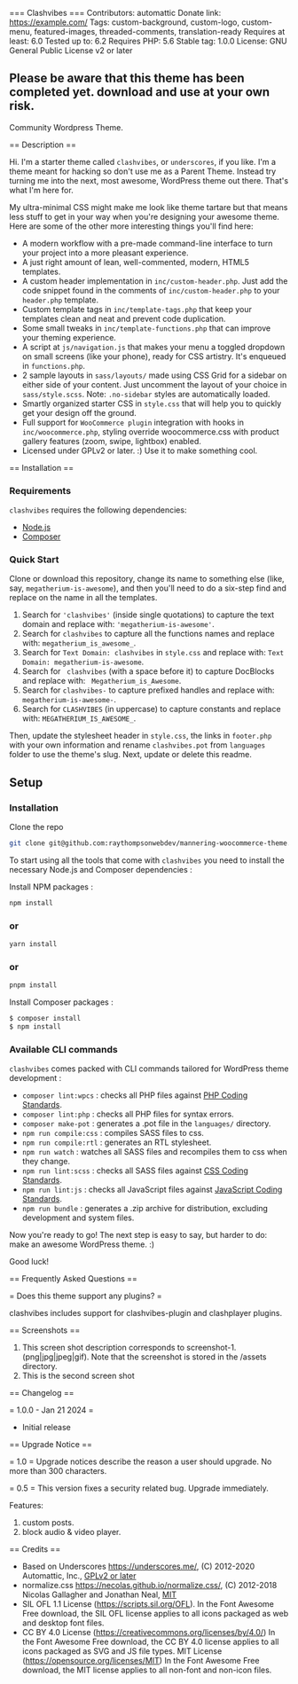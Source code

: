 === Clashvibes ===
Contributors: automattic
Donate link: https://example.com/
Tags: custom-background, custom-logo, custom-menu, featured-images, threaded-comments, translation-ready
Requires at least: 6.0
Tested up to: 6.2
Requires PHP: 5.6
Stable tag: 1.0.0
License: GNU General Public License v2 or later

## Please be aware that this theme has been completed yet. download and use at your own risk.

Community Wordpress Theme.

== Description ==

Hi. I'm a starter theme called `clashvibes`, or `underscores`, if you like. I'm a theme meant for hacking so don't use me as a Parent Theme. Instead try turning me into the next, most awesome, WordPress theme out there. That's what I'm here for.

My ultra-minimal CSS might make me look like theme tartare but that means less stuff to get in your way when you're designing your awesome theme. Here are some of the other more interesting things you'll find here:

- A modern workflow with a pre-made command-line interface to turn your project into a more pleasant experience.
- A just right amount of lean, well-commented, modern, HTML5 templates.
- A custom header implementation in `inc/custom-header.php`. Just add the code snippet found in the comments of `inc/custom-header.php` to your `header.php` template.
- Custom template tags in `inc/template-tags.php` that keep your templates clean and neat and prevent code duplication.
- Some small tweaks in `inc/template-functions.php` that can improve your theming experience.
- A script at `js/navigation.js` that makes your menu a toggled dropdown on small screens (like your phone), ready for CSS artistry. It's enqueued in `functions.php`.
- 2 sample layouts in `sass/layouts/` made using CSS Grid for a sidebar on either side of your content. Just uncomment the layout of your choice in `sass/style.scss`.
  Note: `.no-sidebar` styles are automatically loaded.
- Smartly organized starter CSS in `style.css` that will help you to quickly get your design off the ground.
- Full support for `WooCommerce plugin` integration with hooks in `inc/woocommerce.php`, styling override woocommerce.css with product gallery features (zoom, swipe, lightbox) enabled.
- Licensed under GPLv2 or later. :) Use it to make something cool.

== Installation ==

### Requirements

`clashvibes` requires the following dependencies:

- [Node.js](https://nodejs.org/)
- [Composer](https://getcomposer.org/)

### Quick Start

Clone or download this repository, change its name to something else (like, say, `megatherium-is-awesome`), and then you'll need to do a six-step find and replace on the name in all the templates.

1. Search for `'clashvibes'` (inside single quotations) to capture the text domain and replace with: `'megatherium-is-awesome'`.
2. Search for `clashvibes` to capture all the functions names and replace with: `megatherium_is_awesome_`.
3. Search for `Text Domain: clashvibes` in `style.css` and replace with: `Text Domain: megatherium-is-awesome`.
4. Search for <code>&nbsp;clashvibes</code> (with a space before it) to capture DocBlocks and replace with: <code>&nbsp;Megatherium_is_Awesome</code>.
5. Search for `clashvibes-` to capture prefixed handles and replace with: `megatherium-is-awesome-`.
6. Search for `CLASHVIBES` (in uppercase) to capture constants and replace with: `MEGATHERIUM_IS_AWESOME_`.

Then, update the stylesheet header in `style.css`, the links in `footer.php` with your own information and rename `clashvibes.pot` from `languages` folder to use the theme's slug. Next, update or delete this readme.

## Setup

### Installation

Clone the repo

```sh
git clone git@github.com:raythompsonwebdev/mannering-woocommerce-theme.git
```

To start using all the tools that come with `clashvibes` you need to install the necessary Node.js and Composer dependencies :

Install NPM packages :

```sh
npm install
```

### or

```sh
yarn install
```

### or

```sh
pnpm install
```

Install Composer packages :

```sh
$ composer install
$ npm install
```

### Available CLI commands

`clashvibes` comes packed with CLI commands tailored for WordPress theme development :

- `composer lint:wpcs` : checks all PHP files against [PHP Coding Standards](https://developer.wordpress.org/coding-standards/wordpress-coding-standards/php/).
- `composer lint:php` : checks all PHP files for syntax errors.
- `composer make-pot` : generates a .pot file in the `languages/` directory.
- `npm run compile:css` : compiles SASS files to css.
- `npm run compile:rtl` : generates an RTL stylesheet.
- `npm run watch` : watches all SASS files and recompiles them to css when they change.
- `npm run lint:scss` : checks all SASS files against [CSS Coding Standards](https://developer.wordpress.org/coding-standards/wordpress-coding-standards/css/).
- `npm run lint:js` : checks all JavaScript files against [JavaScript Coding Standards](https://developer.wordpress.org/coding-standards/wordpress-coding-standards/javascript/).
- `npm run bundle` : generates a .zip archive for distribution, excluding development and system files.

Now you're ready to go! The next step is easy to say, but harder to do: make an awesome WordPress theme. :)

Good luck!

== Frequently Asked Questions ==

= Does this theme support any plugins? =

clashvibes includes support for clashvibes-plugin and clashplayer plugins.

== Screenshots ==

1. This screen shot description corresponds to screenshot-1.(png|jpg|jpeg|gif). Note that the screenshot is stored in the /assets directory.
2. This is the second screen shot

== Changelog ==

= 1.0.0 - Jan 21 2024 =

- Initial release

== Upgrade Notice ==

= 1.0 =
Upgrade notices describe the reason a user should upgrade. No more than 300 characters.

= 0.5 =
This version fixes a security related bug. Upgrade immediately.

Features:

1. custom posts.
2. block audio & video player.

== Credits ==

- Based on Underscores https://underscores.me/, (C) 2012-2020 Automattic, Inc., [GPLv2 or later](https://www.gnu.org/licenses/gpl-2.0.html)
- normalize.css https://necolas.github.io/normalize.css/, (C) 2012-2018 Nicolas Gallagher and Jonathan Neal, [MIT](https://opensource.org/licenses/MIT)
- SIL OFL 1.1 License (https://scripts.sil.org/OFL). In the Font Awesome Free download, the SIL OFL license applies to all icons packaged as web and desktop font files.
- CC BY 4.0 License (https://creativecommons.org/licenses/by/4.0/) In the Font Awesome Free download, the CC BY 4.0 license applies to all icons packaged as SVG and JS file types.
  MIT License (https://opensource.org/licenses/MIT) In the Font Awesome Free download, the MIT license applies to all non-font and non-icon files.
